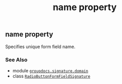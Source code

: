 ﻿---
title: name property
second_title: GroupDocs.Signature for Python via .NET API References
description: 
type: docs
url: /python-net/groupdocs.signature.domain/radiobuttonformfieldsignature/name/
is_root: false
weight: 110
---

## name property


Specifies unique form field name.

### See Also
* module [`groupdocs.signature.domain`](../../)
* class [`RadioButtonFormFieldSignature`](/signature/python-net/groupdocs.signature.domain/radiobuttonformfieldsignature)
